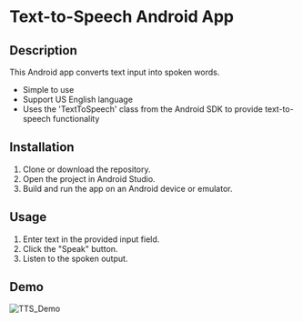 # Text-to-Speech Android App

## Description
This Android app converts text input into spoken words.
* Simple to use
* Support US English language
* Uses the 'TextToSpeech' class from the Android SDK to provide text-to-speech functionality

## Installation
1. Clone or download the repository.
2. Open the project in Android Studio.
3. Build and run the app on an Android device or emulator.

## Usage
1. Enter text in the provided input field.
2. Click the "Speak" button.
3. Listen to the spoken output.

## Demo
![TTS_Demo](https://github.com/ADR-SB/TTS_Android_App/assets/117518044/a83cab64-cdc6-4a5d-8203-8aefd42ae5bb)
